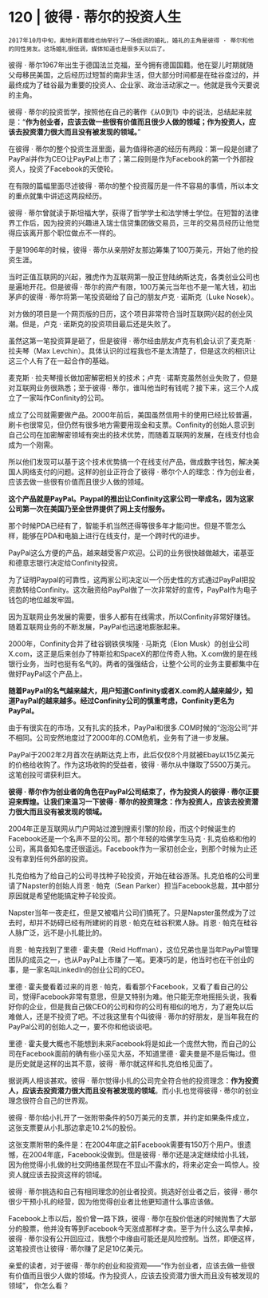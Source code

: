 # 120 | 彼得 · 蒂尔的投资人生

    2017年10月中旬，奥地利首都维也纳举行了一场低调的婚礼，婚礼的主角是彼得 · 蒂尔和他的同性男友。这场婚礼很低调，媒体知道也是很多天以后了。

彼得 · 蒂尔1967年出生于德国法兰克福，至今拥有德国国籍。他在婴儿时期就随父母移民美国，之后经历过短暂的南非生活，但大部分时间都是在硅谷度过的，并最终成为了硅谷最为重要的投资人、企业家、政治活动家之一。他就是我今天要说的主角。

彼得 · 蒂尔的投资哲学，按照他在自己的著作《从0到1》中的说法，总结起来就是：“**作为创业者，应该去做一些很有价值而且很少人做的领域；作为投资人，应该去投资潜力很大而且没有被发现的领域。**”

在彼得 · 蒂尔的整个投资生涯里面，最为值得称道的经历有两段：第一段是创建了PayPal并作为CEO让PayPal上市了；第二段则是作为Facebook的第一个外部投资人，投资了Facebook的天使轮。

在有限的篇幅里面尽述彼得 · 蒂尔的整个投资履历是一件不容易的事情，所以本文的重点就集中讲述这两段经历。

彼得 · 蒂尔曾就读于斯坦福大学，获得了哲学学士和法学博士学位。在短暂的法律界工作后，因为投资的兴趣进入瑞士信贷集团做交易员，三年的交易员经历让他觉得应该离开那个职位做点不一样的。

于是1996年的时候，彼得 · 蒂尔从亲朋好友那边筹集了100万美元，开始了他的投资生涯。

当时正值互联网的兴起，雅虎作为互联网第一股正登陆纳斯达克，各类创业公司也是遍地开花。但是彼得 · 蒂尔的资产有限，100万美元当年也不是一笔大钱，初出茅庐的彼得 · 蒂尔将第一笔投资砸给了自己的朋友卢克 · 诺斯克（Luke Nosek）。

对方做的项目是一个网页版的日历，这个项目非常符合当时互联网兴起的创业风潮。但是，卢克 · 诺斯克的投资项目最后还是失败了。

虽然这第一笔投资算是砸了，但是彼得 · 蒂尔经由朋友卢克有机会认识了麦克斯 · 拉夫琴（Max Levchin）。具体认识的过程我也不是太清楚了，但是这次的相识让这三个人有了在一起合作的基础。

麦克斯 · 拉夫琴擅长做加密解密相关的技术；卢克 · 诺斯克虽然创业失败了，但是对互联网业务很熟悉；至于彼得 · 蒂尔，谁叫他当时有钱呢？接下来，这三个人成立了一家叫作Confinity的公司。

成立了公司就需要做产品。2000年前后，美国虽然信用卡的使用已经比较普遍，刷卡也很常见，但仍然有很多地方需要用现金和支票。Confinity的创始人意识到自己公司在加密解密领域有突出的技术优势，而随着互联网的发展，在线支付也会成为一个刚需。

所以他们发现可以基于这个技术优势搞一个在线支付产品，做成数字钱包，解决美国人网络支付的问题。这样的创业正符合了彼得 · 蒂尔个人的理念：作为创业者，应该去做一些很有价值而且很少人做的领域。

**这个产品就是PayPal。Paypal的推出让Confinity这家公司一举成名，因为这家公司第一次在美国乃至全世界提供了网上支付服务。**

那个时候PDA已经有了，智能手机当然还得等很多年才能问世。但是不管怎么样，能够在PDA和电脑上进行在线支付，是一个跨时代的进步。

PayPal这么方便的产品，越来越受客户欢迎。公司的业务很快越做越大，诺基亚和德意志银行决定给Confinity投资。

为了证明Paypal的可靠性，这两家公司决定以一个历史性的方式通过PayPal把投资款转给Confinity。这次融资给PayPal做了一次非常好的宣传，PayPal作为电子钱包的地位越发牢固。

因为互联网业务发展的需要，很多人都有在线需求，所以Confinity非常好赚钱。随着互联网业务的不断发展，PayPal也迅速地膨胀起来。

2000年，Confinity合并了硅谷钢铁侠埃隆 · 马斯克（Elon Musk）的创业公司X.com，这正是后来创办了特斯拉和SpaceX的那位传奇人物。X.com做的是在线银行业务，当时也挺有名气的。两者的强强结合，让整个公司的业务主要都集中在做好PayPal这个产品上。

**随着PayPal的名气越来越大，用户知道Confinity或者X.com的人越来越少，知道PayPal的越来越多。经过Confinity公司的慎重考虑，Confinity更名为PayPal。**

由于有很实在的市场，又有扎实的技术，PayPal和很多.COM时候的“泡泡公司”并不相同。公司安然地度过了2000年的.COM危机，业务有了进一步发展。

PayPal于2002年2月首次在纳斯达克上市，此后仅仅8个月就被Ebay以15亿美元的价格给收购了。作为这场收购的受益者，彼得 · 蒂尔从中赚取了5500万美元。这笔创投可谓获利巨大。

**彼得 · 蒂尔作为创业者的角色在PayPal公司结束了，作为投资人的彼得 · 蒂尔正要迎来辉煌。让我们来温习一下彼得 · 蒂尔的投资理念：作为投资人，应该去投资潜力很大而且没有被发现的领域。**

2004年正是互联网从门户网站过渡到搜索引擎的阶段，而这个时候诞生的Facebook还是一个名声不显的公司。那个年轻的哈佛学生马克 · 扎克伯格和他的公司，离具备知名度还很遥远。Facebook作为一家初创企业，到那个时候为止还没有拿到任何外部的投资。

扎克伯格为了给自己的公司寻找种子轮投资，开始在硅谷游荡。扎克伯格的公司里请了Napster的创始人肖恩 · 帕克（Sean Parker）担当Facebook总裁，其中部分原因就是希望他能搞定种子轮投资。

Napster当年一夜走红，但是又被唱片公司们搞死了。只是Napster虽然成为了过去时，却并不妨碍已经有所建树的肖恩 · 帕克在硅谷积累人脉。肖恩 · 帕克在硅谷人脉广泛，远不是小扎能比的。

肖恩 · 帕克找到了里德 · 霍夫曼（Reid Hoffman），这位兄弟也是当年PayPal管理团队的成员之一，也从PayPal上市赚了一笔。更凑巧的是，他当时也在干创业的事，是一家名叫LinkedIn的创业公司的CEO。

里德 · 霍夫曼看着过来的肖恩 · 帕克，看看那个Facebook，又看了看自己的公司，觉得Facebook非常有意思，但是又特别为难。他只能无奈地摇摇头说，我看好你的企业，但是我自己做CEO的公司和你的公司有相似的地方，为了避免以后难做人，还是不投资了吧。不过我这里有个叫彼得 · 蒂尔的好朋友，是当年我在的PayPal公司的创始人之一，要不你和他谈谈吧。

里德 · 霍夫曼大概也不能想到未来Facebook将是如此一个庞然大物，而自己的公司在Facebook面前的确有些小巫见大巫，不知道里德 · 霍夫曼是不是后悔过。但是历史就是这样的出其不意，彼得 · 蒂尔就这样和扎克伯格见面了。

据说两人相谈甚欢。彼得 · 蒂尔觉得小扎的公司完全符合他的投资理念：**作为投资人，应该去投资潜力很大而且没有被发现的领域**。而小扎也觉得彼得 · 蒂尔的创业理念很符合自己的世界观。

彼得 · 蒂尔给小扎开了一张附带条件的50万美元的支票，并约定如果条件成立，这张支票要从小扎那边拿走10.2%的股份。

这张支票附带的条件是：在2004年底之前Facebook需要有150万个用户。很遗憾，在2004年底，Facebook没做到。但是彼得 · 蒂尔还是决定继续给小扎钱，因为他觉得小扎做的社交网络虽然现在不显山不露水的，将来必定会一鸣惊人。投资人就应该去投资这样的领域。

彼得 · 蒂尔挑选和自己有相同理念的创业者投资。挑选好创业者之后，彼得 · 蒂尔很少干预小扎的经营，因为他觉得创业者比他更知道什么事应该做。

Facebook上市以后，股价曾一路下跌，彼得 · 蒂尔在股价低迷的时候抛售了大部分的股票，他并没有等到Facebook今天涨成那样才卖。至于为什么这么早卖掉，彼得 · 蒂尔没有公开回应过，我想个中缘由可能还是风险控制。当然，即便这样，这笔投资也让彼得 · 蒂尔赚了足足10亿美元。

亲爱的读者，对于彼得 · 蒂尔的创业和投资观——“作为创业者，应该去做一些很有价值而且很少人做的领域。作为投资人，应该去投资潜力很大而且没有被发现的领域”， 你怎么看？
    